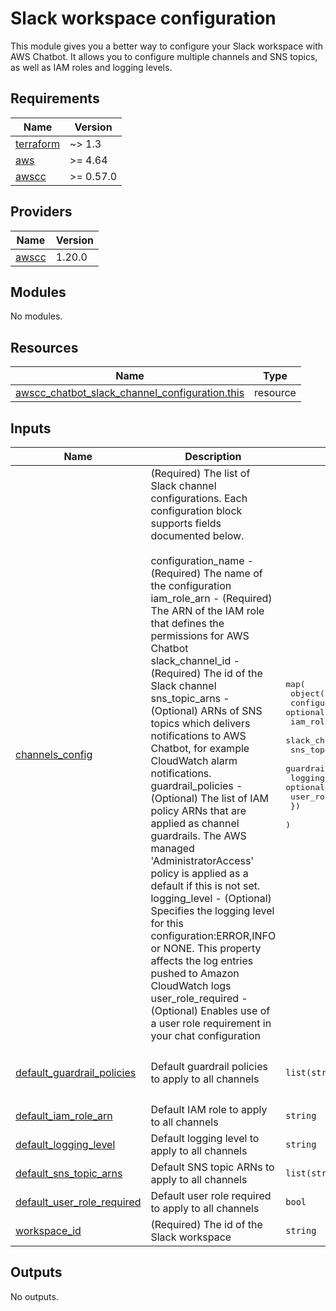 # Slack workspace configuration

This module gives you a better way to configure your Slack workspace with AWS Chatbot. It allows you to configure multiple channels and SNS topics, as well as IAM roles and logging levels.

<!-- BEGINNING OF PRE-COMMIT-TERRAFORM DOCS HOOK -->
## Requirements

| Name | Version |
|------|---------|
| <a name="requirement_terraform"></a> [terraform](#requirement\_terraform) | ~> 1.3 |
| <a name="requirement_aws"></a> [aws](#requirement\_aws) | >= 4.64 |
| <a name="requirement_awscc"></a> [awscc](#requirement\_awscc) | >= 0.57.0 |

## Providers

| Name | Version |
|------|---------|
| <a name="provider_awscc"></a> [awscc](#provider\_awscc) | 1.20.0 |

## Modules

No modules.

## Resources

| Name | Type |
|------|------|
| [awscc_chatbot_slack_channel_configuration.this](https://registry.terraform.io/providers/hashicorp/awscc/latest/docs/resources/chatbot_slack_channel_configuration) | resource |

## Inputs

| Name | Description | Type | Default | Required |
|------|-------------|------|---------|:--------:|
| <a name="input_channels_config"></a> [channels\_config](#input\_channels\_config) | (Required) The list of Slack channel configurations. Each configuration block supports fields documented below.<br/><br/>    configuration\_name - (Required) The name of the configuration<br/>    iam\_role\_arn - (Required) The ARN of the IAM role that defines the permissions for AWS Chatbot<br/>    slack\_channel\_id - (Required) The id of the Slack channel<br/>    sns\_topic\_arns - (Optional) ARNs of SNS topics which delivers notifications to AWS Chatbot, for example CloudWatch alarm notifications.<br/>    guardrail\_policies - (Optional) The list of IAM policy ARNs that are applied as channel guardrails. The AWS managed 'AdministratorAccess' policy is applied as a default if this is not set.<br/>    logging\_level - (Optional) Specifies the logging level for this configuration:ERROR,INFO or NONE. This property affects the log entries pushed to Amazon CloudWatch logs<br/>    user\_role\_required - (Optional) Enables use of a user role requirement in your chat configuration | <pre>map(<br/>    object({<br/>      configuration_name = optional(string)<br/>      iam_role_arn       = optional(string)<br/>      slack_channel_id   = string<br/>      sns_topic_arns     = list(string)<br/>      guardrail_policies = optional(list(string))<br/>      logging_level      = optional(string)<br/>      user_role_required = optional(bool)<br/>    })<br/>  )</pre> | n/a | yes |
| <a name="input_default_guardrail_policies"></a> [default\_guardrail\_policies](#input\_default\_guardrail\_policies) | Default guardrail policies to apply to all channels | `list(string)` | <pre>[<br/>  "arn:aws:iam::aws:policy/ReadOnlyAccess"<br/>]</pre> | no |
| <a name="input_default_iam_role_arn"></a> [default\_iam\_role\_arn](#input\_default\_iam\_role\_arn) | Default IAM role to apply to all channels | `string` | `""` | no |
| <a name="input_default_logging_level"></a> [default\_logging\_level](#input\_default\_logging\_level) | Default logging level to apply to all channels | `string` | `"NONE"` | no |
| <a name="input_default_sns_topic_arns"></a> [default\_sns\_topic\_arns](#input\_default\_sns\_topic\_arns) | Default SNS topic ARNs to apply to all channels | `list(string)` | `[]` | no |
| <a name="input_default_user_role_required"></a> [default\_user\_role\_required](#input\_default\_user\_role\_required) | Default user role required to apply to all channels | `bool` | `false` | no |
| <a name="input_workspace_id"></a> [workspace\_id](#input\_workspace\_id) | (Required) The id of the Slack workspace | `string` | n/a | yes |

## Outputs

No outputs.
<!-- END OF PRE-COMMIT-TERRAFORM DOCS HOOK -->

